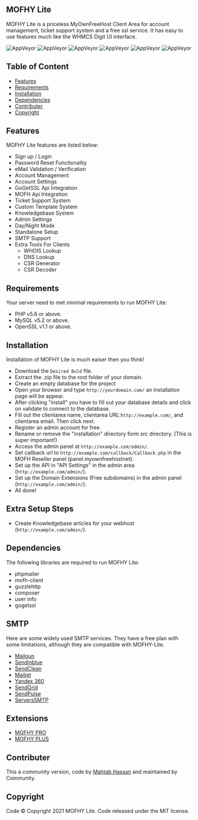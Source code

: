 ## MOFHY Lite
MOFHY Lite is a priceless MyOwnFreeHost Client Area for account management, ticket support system and a free ssl service. It has easy to use features much like the WHMCS Digit UI interface. 

![AppVeyor](https://img.shields.io/badge/Licence-MIT-lightgrey)
![AppVeyor](https://img.shields.io/badge/Version-v1.0.5-lightgrey)
![AppVeyor](https://img.shields.io/badge/Build-passed-lightgreen)
![AppVeyor](https://img.shields.io/badge/Dependencies-php-lightgrey)
![AppVeyor](https://img.shields.io/badge/Dependencies-mysql-lightgrey)
![AppVeyor](https://img.shields.io/badge/Interface-Digit-lightgrey)

## Table of Content 
- [Features](#features)
- [Requirements](#requirements) 
- [Installation](#installation)
- [Dependencies](#dependencies)
- [Contributer](#contributer)
- [Copyright](#copyright)

## Features
MOFHY Lite features are listed below:
- Sign up / Login 
- Password Reset Functionality
- eMail Validation / Verification 
- Account Management 
- Account Settings 
- GoGetSSL Api Integration 
- MOFH Api Integration 
- Ticket Support System 
- Custom Template System 
- Knowledgebase System
- Admin Settings
- Day/Night Mode
- Standalone Setup 
- SMTP Support 
- Extra Tools For Clients
  - WHOIS Lookup
  - DNS Lookup
  - CSR Generator
  - CSR Decoder

## Requirements
Your server need to met minimal requirements to run MOFHY Lite:
- PHP v5.6 or above.
- MySQL v5.2 or above.
- OpenSSL v1.1 or above. 

## Installation 
Installation of MOFHY Lite is much eaiser then you think!
- Download the ```Desired Buld``` file. 
- Extract the .zip file to the root folder of your domain. 
- Create an empty database for the project
- Open your browser and type ```http://yourdomain.com/``` an installation page will be appear. 
- After clicking "install" you have to fill out your database details and click on validate to connect to the database. 
- Fill out the clientarea name, clientarea URL:```http://example.com/```, and clientarea email. Then click next. 
- Register an admin account for free. 
- Rename or remove the "installation" directory form src directory. (This is super important!)
- Access the admin panel at ```http://example.com/admin/```. 
- Set callback url to ```http://example.com/callback/Callback.php``` in the MOFH Reseller panel (panel.myownfreehostnet).
- Set up the API in "API Settings" in the admin area (```http://example.com/admin/```).
- Set up the Domain Extensions (Free subdomains) in the admin panel (```http://example.com/admin/```).
- All done! 

## Extra Setup Steps
- Create Knowledgebase articles for your webhost (```http://example.com/admin/```).

## Dependencies
The following libraries are required to run MOFHY Lite:
- phpmailer
- mofh-client
- guzzlehttp
- composer
- user info
- gogetssl

## SMTP
Here are some widely used SMTP services. They have a free plan with some limitations, although they are compatible with MOFHY-Lite.
- [Mailgun](https://www.mailgun.com/)
- [Sendinblue](https://sendinblue.com/)
- [SendClean](https://sendclean.com/)
- [Mailjet](https://mailjet.com/)
- [Yandex 360](https://360.yandex.com)
- [SendGrid](https://sendgrid.com/free/)
- [SendPulse](https://sendpulse.com/features/smtp)
- [ServersSMTP](https://serversmtp.com/get-free-emails/)

## Extensions
- [MOFHY PRO](https://getmofhy.eu.org)
- [MOFHY PLUS](https://mofhyplus.rf.gd)

## Contributer
This a community version, code by [Mahtab Hassan](https://github.com/mahtab2003) and maintained by Community.

## Copyright
Code ©️ Copyright 2021 MOFHY Lite. Code released under the MIT license.
